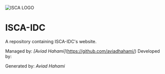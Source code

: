 ![ISCA LOGO](http://isca-org.com/wp-content/uploads/2014/12/isca-logo.png)
# **ISCA-IDC**
A repository containing ISCA-IDC's website.

Managed by: *[Aviad Hahami]*(https://github.com/aviadhahami/)
Developed by: 

Generated by: *Aviad Hahami*

